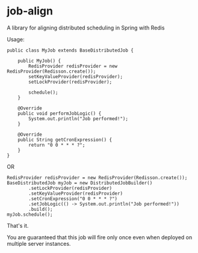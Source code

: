 # job-align
A library for aligning distributed scheduling in Spring with Redis

Usage:

    public class MyJob extends BaseDistributedJob {
    
        public MyJob() {
            RedisProvider redisProvider = new RedisProvider(Redisson.create());
            setKeyValueProvider(redisProvider);
            setLockProvider(redisProvider);
    
            schedule();
        }
    
        @Override
        public void performJobLogic() {
            System.out.println("Job performed!");
        }
    
        @Override
        public String getCronExpression() {
            return "0 0 * * * ?";
        }
    }
    
OR

    RedisProvider redisProvider = new RedisProvider(Redisson.create());
    BaseDistributedJob myJob = new DistributedJobBuilder()
            .setLockProvider(redisProvider)
            .setKeyValueProvider(redisProvider)
            .setCronExpression("0 0 * * * ?")
            .setJobLogic(() -> System.out.println("Job performed!"))
            .build();
    myJob.schedule();
            
            
That's it.

You are guaranteed that this job will fire only once even when deployed on multiple server instances.




